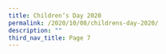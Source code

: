 ```yaml
---
title: Children’s Day 2020
permalink: /2020/10/08/childrens-day-2020/
description: ""
third_nav_title: Page 7
---
```

